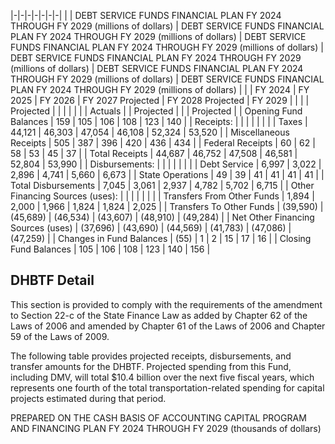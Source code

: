 |-|-|-|-|-|-|-|
| | DEBT SERVICE FUNDS FINANCIAL PLAN FY 2024 THROUGH FY 2029 (millions of dollars) | DEBT SERVICE FUNDS FINANCIAL PLAN FY 2024 THROUGH FY 2029 (millions of dollars) | DEBT SERVICE FUNDS FINANCIAL PLAN FY 2024 THROUGH FY 2029 (millions of dollars) | DEBT SERVICE FUNDS FINANCIAL PLAN FY 2024 THROUGH FY 2029 (millions of dollars) | DEBT SERVICE FUNDS FINANCIAL PLAN FY 2024 THROUGH FY 2029 (millions of dollars) | DEBT SERVICE FUNDS FINANCIAL PLAN FY 2024 THROUGH FY 2029 (millions of dollars) |
| | FY 2024 | FY 2025 | FY 2026 | FY 2027  Projected | FY 2028  Projected | FY 2029 |
| | | Projected | | | | |
| | Actuals | | Projected | | | Projected |
| Opening Fund Balances | 159 | 105 | 106 | 108 | 123 | 140 |
| Receipts: | | | | | | |
| Taxes | 44,121 | 46,303 | 47,054 | 46,108 | 52,324 | 53,520 |
| Miscellaneous Receipts | 505 | 387 | 396 | 420 | 436 | 434 |
| Federal Receipts | 60 | 62 | 58 | 53 | 45 | 37 |
| Total Receipts | 44,687 | 46,752 | 47,508 | 46,581 | 52,804 | 53,990 |
| Disbursements: | | | | | | |
| Debt Service | 6,997 | 3,022 | 2,896 | 4,741 | 5,660 | 6,673 |
| State Operations | 49 | 39 | 41 | 41 | 41 | 41 |
| Total Disbursements | 7,045 | 3,061 | 2,937 | 4,782 | 5,702 | 6,715 |
| Other Financing Sources (uses): | | | | | | |
| Transfers From Other Funds | 1,894 | 2,000 | 1,966 | 1,824 | 1,824 | 2,025 |
| Transfers To Other Funds | (39,590) | (45,689) | (46,534) | (43,607) | (48,910) | (49,284) |
| Net Other Financing Sources (uses) | (37,696) | (43,690) | (44,569) | (41,783) | (47,086) | (47,259) |
| Changes in Fund Balances | (55) | 1 | 2 | 15 | 17 | 16 |
| Closing Fund Balances | 105 | 106 | 108 | 123 | 140 | 156 |

## **DHBTF Detail**

This section is provided to comply with the requirements of the amendment to Section 22-c of the State Finance Law as added by Chapter 62 of the Laws of 2006 and amended by Chapter 61 of the Laws of 2006 and Chapter 59 of the Laws of 2009.

The following table provides projected receipts, disbursements, and transfer amounts for the DHBTF. Projected spending from this Fund, including DMV, will total $10.4 billion over the next five fiscal years, which represents one fourth of the total transportation-related spending for capital projects estimated during that period.

PREPARED ON THE CASH BASIS OF ACCOUNTING CAPITAL PROGRAM AND FINANCING PLAN FY 2024 THROUGH FY 2029 (thousands of dollars)